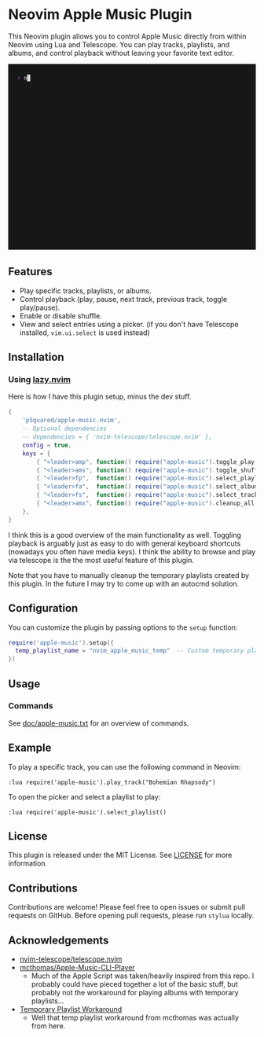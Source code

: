 # Neovim Apple Music Plugin

This Neovim plugin allows you to control Apple Music directly from within Neovim using Lua and Telescope. You can play tracks, playlists, and albums, and control playback without leaving your favorite text editor.

![Demo of Selecting Album via Telescope](demos/select_album.gif)

## Features

- Play specific tracks, playlists, or albums.
- Control playback (play, pause, next track, previous track, toggle play/pause).
- Enable or disable shuffle.
- View and select entries using a picker. (if you don't have Telescope installed, `vim.ui.select` is used instead)

## Installation

### Using [lazy.nvim](https://github.com/folke/lazy.nvim)

Here is how I have this plugin setup, minus the dev stuff.

```lua
{
    'p5quared/apple-music.nvim',
    -- Optional dependencies
    -- dependencies = { 'nvim-telescope/telescope.nvim' },
    config = true,
    keys = {
        { "<leader>amp", function() require("apple-music").toggle_play() end,               desc = "Toggle [P]layback" },
        { "<leader>ams", function() require("apple-music").toggle_shuffle() end,            desc = "Toggle [S]huffle" },
        { "<leader>fp",  function() require("apple-music").select_playlist() end,           desc = "[F]ind [P]laylists" },
        { "<leader>fa",  function() require("apple-music").select_album() end,              desc = "[F]ind [A]lbum" },
        { "<leader>fs",  function() require("apple-music").select_track() end,              desc = "[F]ind [S]ong" },
        { "<leader>amx", function() require("apple-music").cleanup_all() end,               desc = "Cleanup Temp Playlists" },
    },
}
```

I think this is a good overview of the main functionality as well.
Toggling playback is arguably just as easy to do with general keyboard shortcuts
(nowadays you often have media keys). I think the ability to browse
and play via telescope is the the most useful feature of this plugin.

Note that you have to manually cleanup the temporary playlists created by this plugin.
In the future I may try to come up with an autocmd solution.

## Configuration

You can customize the plugin by passing options to the `setup` function:

```lua
require('apple-music').setup({
  temp_playlist_name = "nvim_apple_music_temp"  -- Custom temporary playlist name
})
```

## Usage

### Commands

See [doc/apple-music.txt](doc/apple-music.txt) for an overview of commands.

## Example

To play a specific track, you can use the following command in Neovim:

```vim
:lua require('apple-music').play_track("Bohemian Rhapsody")
```

To open the picker and select a playlist to play:

```vim
:lua require('apple-music').select_playlist()
```

## License

This plugin is released under the MIT License. See [LICENSE](./LICENSE) for more information.

## Contributions

Contributions are welcome! Please feel free to open issues or submit pull requests on GitHub.
Before opening pull requests, please run `stylua` locally.

## Acknowledgements

- [nvim-telescope/telescope.nvim](https://github.com/nvim-telescope/telescope.nvim)
- [mcthomas/Apple-Music-CLI-Player](https://github.com/mcthomas/Apple-Music-CLI-Player)
    - Much of the Apple Script was taken/heavily inspired from this repo.
    I probably could have pieced together a lot of the basic stuff, but probably
    not the workaround for playing albums with temporary playlists...
- [Temporary Playlist Workaround](https://discussions.apple.com/thread/1053355?sortBy=best)
    - Well that temp playlist workaround from mcthomas was actually from here.
